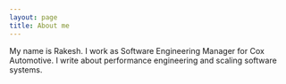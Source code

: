 ```yaml
---
layout: page
title: About me 
---
```


My name is Rakesh. I work as Software Engineering Manager for Cox Automotive. I write about performance engineering and scaling software systems.
